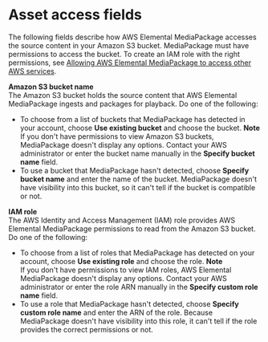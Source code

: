 # Asset access fields<a name="asset-create-access"></a>

The following fields describe how AWS Elemental MediaPackage accesses the source content in your Amazon S3 bucket\. MediaPackage must have permissions to access the bucket\. To create an IAM role with the right permissions, see [Allowing AWS Elemental MediaPackage to access other AWS services](setting-up-create-trust-rel.md)\.

****Amazon S3 bucket name****  
The Amazon S3 bucket holds the source content that AWS Elemental MediaPackage ingests and packages for playback\. Do one of the following:  
+ To choose from a list of buckets that MediaPackage has detected in your account, choose **Use existing bucket** and choose the bucket\.
**Note**  
If you don't have permissions to view Amazon S3 buckets, MediaPackage doesn't display any options\. Contact your AWS administrator or enter the bucket name manually in the **Specify bucket name** field\.
+ To use a bucket that MediaPackage hasn't detected, choose **Specify bucket name** and enter the name of the bucket\. MediaPackage doesn't have visibility into this bucket, so it can't tell if the bucket is compatible or not\.

****IAM role****  
The AWS Identity and Access Management \(IAM\) role provides AWS Elemental MediaPackage permissions to read from the Amazon S3 bucket\. Do one of the following:  
+ To choose from a list of roles that MediaPackage has detected on your account, choose **Use existing role** and choose the role\.
**Note**  
If you don't have permissions to view IAM roles, AWS Elemental MediaPackage doesn't display any options\. Contact your AWS administrator or enter the role ARN manually in the **Specify custom role name** field\.
+ To use a role that MediaPackage hasn't detected, choose **Specify custom role name** and enter the ARN of the role\. Because MediaPackage doesn't have visibility into this role, it can't tell if the role provides the correct permissions or not\.